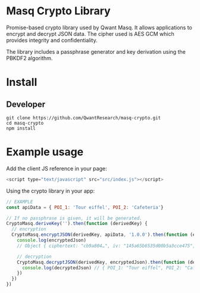# Masq Crypto Library

Promise-based crypto library used by Qwant Masq. It allows applications to encrypt and decrypt JSON data. The cipher used is AES GCM which provides integrity and confidentiality.

The library includes a passphrase generator and key derivation using the PBKDF2 algorithm. 

# Install

## Developer

```
git clone https://github.com/QwantResearch/masq-crypto.git
cd masq-crypto
npm install
```

# Example usage

Add the client JS reference in your page:

```JavaScript
<script type="text/javascript" src="src/index.js"></script>
```
Using the crypto library in your app:

```JavaScript
// EXAMPLE
const apiData = { POI_1: 'Tour eiffel', POI_2: 'Cafeteria'}

// If no passphrase is given, it will be generated.
CryptoMasq.deriveKey('').then(function (derivedKey) {
  // encryption
  CryptoMasq.encryptJSON(derivedKey, apiData, '1.0.0').then(function (encryptedJson) {
    console.log(encryptedJson)
    // Object { ciphertext: "cb9a804…", iv: "145a65b6535d00b5a3cce475", version: "1.0.0" }

    // decryption
    CryptoMasq.decryptJSON(derivedKey, encryptedJson).then(function (decryptedJson) {
      console.log(decryptedJson) // { POI_1: "Tour eiffel", POI_2: "Cafeteria"}
    })
  })
})
```

